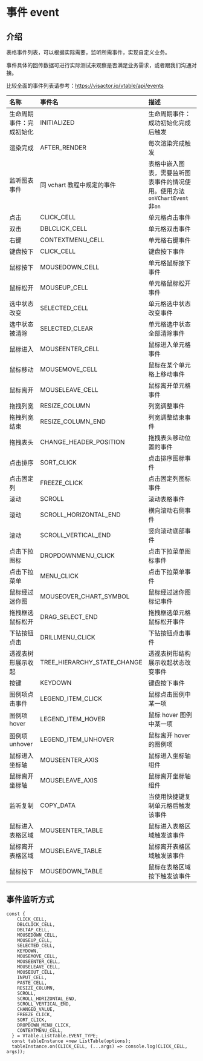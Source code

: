 # 事件 event

## 介绍

表格事件列表，可以根据实际需要，监听所需事件，实现自定义业务。

事件具体的回传数据可进行实际测试来观察是否满足业务需求，或者跟我们沟通对接。

比较全面的事件列表请参考：https://visactor.io/vtable/api/events

| 名称                     | 事件名                      | 描述                                                                      |
| :----------------------- | :-------------------------- | :------------------------------------------------------------------------ |
| 生命周期事件：完成初始化 | INITIALIZED                 | 生命周期事件：成功初始化完成后触发                                        |
| 渲染完成                 | AFTER_RENDER                | 每次渲染完成触发                                                          |
| 监听图表事件             | 同 vchart 教程中规定的事件  | 表格中嵌入图表，需要监听图表事件的情况使用。使用方法`onVChartEvent`非`on` |
| 点击                     | CLICK_CELL                  | 单元格点击事件                                                            |
| 双击                     | DBLCLICK_CELL               | 单元格双击事件                                                            |
| 右键                     | CONTEXTMENU_CELL            | 单元格右键事件                                                            |
| 键盘按下                 | CLICK_CELL                  | 键盘按下事件                                                              |
| 鼠标按下                 | MOUSEDOWN_CELL              | 单元格鼠标按下事件                                                        |
| 鼠标松开                 | MOUSEUP_CELL                | 单元格鼠标松开事件                                                        |
| 选中状态改变             | SELECTED_CELL               | 单元格选中状态改变事件                                                    |
| 选中状态被清除           | SELECTED_CLEAR              | 单元格选中状态全部清除事件                                                |
| 鼠标进入                 | MOUSEENTER_CELL             | 鼠标进入单元格事件                                                        |
| 鼠标移动                 | MOUSEMOVE_CELL              | 鼠标在某个单元格上移动事件                                                |
| 鼠标离开                 | MOUSELEAVE_CELL             | 鼠标离开单元格事件                                                        |
| 拖拽列宽                 | RESIZE_COLUMN               | 列宽调整事件                                                              |
| 拖拽列宽结束             | RESIZE_COLUMN_END           | 列宽调整结束事件                                                          |
| 拖拽表头                 | CHANGE_HEADER_POSITION      | 拖拽表头移动位置的事件                                                    |
| 点击排序                 | SORT_CLICK                  | 点击排序图标事件                                                          |
| 点击固定列               | FREEZE_CLICK                | 点击固定列图标事件                                                        |
| 滚动                     | SCROLL                      | 滚动表格事件                                                              |
| 滚动                     | SCROLL_HORIZONTAL_END       | 横向滚动右侧事件                                                          |
| 滚动                     | SCROLL_VERTICAL_END         | 竖向滚动底部事件                                                          |
| 点击下拉图标             | DROPDOWNMENU_CLICK          | 点击下拉菜单图标事件                                                      |
| 点击下拉菜单             | MENU_CLICK                  | 点击下拉菜单事件                                                          |
| 鼠标经过迷你图           | MOUSEOVER_CHART_SYMBOL      | 鼠标经过迷你图标记事件                                                    |
| 拖拽框选鼠标松开         | DRAG_SELECT_END             | 拖拽框选单元格鼠标松开事件                                                |
| 下钻按钮点击             | DRILLMENU_CLICK             | 下钻按钮点击事件                                                          |
| 透视表树形展示收起       | TREE_HIERARCHY_STATE_CHANGE | 透视表树形结构展示收起状态改变事件                                        |
| 按键                     | KEYDOWN                     | 键盘按下事件                                                              |
| 图例项点击事件           | LEGEND_ITEM_CLICK           | 鼠标点击图例中某一项                                                      |
| 图例项 hover             | LEGEND_ITEM_HOVER           | 鼠标 hover 图例中某一项                                                   |
| 图例项 unhover           | LEGEND_ITEM_UNHOVER         | 鼠标离开 hover 的图例项                                                   |
| 鼠标进入坐标轴           | MOUSEENTER_AXIS             | 鼠标进入坐标轴组件                                                        |
| 鼠标离开坐标轴           | MOUSELEAVE_AXIS             | 鼠标离开坐标轴组件                                                        |
| 监听复制                 | COPY_DATA                   | 当使用快捷键复制单元格后触发该事件                                        |
| 鼠标进入表格区域         | MOUSEENTER_TABLE            | 鼠标进入表格区域触发该事件                                                |
| 鼠标离开表格区域         | MOUSELEAVE_TABLE            | 鼠标离开表格区域触发该事件                                                |
| 鼠标按下                 | MOUSEDOWN_TABLE             | 鼠标在表格区域按下触发该事件                                              |

## 事件监听方式

```
const {
    CLICK_CELL,
    DBLCLICK_CELL,
    DBLTAP_CELL,
    MOUSEDOWN_CELL,
    MOUSEUP_CELL,
    SELECTED_CELL,
    KEYDOWN,
    MOUSEMOVE_CELL,
    MOUSEENTER_CELL,
    MOUSELEAVE_CELL,
    MOUSEOUT_CELL,
    INPUT_CELL,
    PASTE_CELL,
    RESIZE_COLUMN,
    SCROLL,
    SCROLL_HORIZONTAL_END,
    SCROLL_VERTICAL_END,
    CHANGED_VALUE,
    FREEZE_CLICK,
    SORT_CLICK,
    DROPDOWN_MENU_CLICK,
    CONTEXTMENU_CELL,
  } = VTable.ListTable.EVENT_TYPE;
  const tableInstance =new ListTable(options);
  tableInstance.on(CLICK_CELL, (...args) => console.log(CLICK_CELL, args));
```
